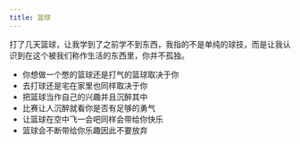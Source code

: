```yaml
---
title: 篮球
---
```

打了几天篮球，让我学到了之前学不到东西，我指的不是单纯的球技，而是让我认识到在这个被我们称作生活的东西里，你并不孤独。

* 你想做一个憋的篮球还是打气的篮球取决于你
* 去打球还是宅在家里也同样取决于你
* 把篮球当作自己的兴趣并且沉醉其中
* 比赛让人沉醉就看你是否有足够的勇气
* 让篮球在空中飞一会吧同样会带给你快乐
* 篮球会不断带给你乐趣因此不要放弃
